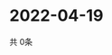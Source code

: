 # 2022-04-19
  共 0条

  <!-- BEGIN -->
  <!-- 最后更新时间Tue Apr 19 2022 09:06:27 GMT+0000 (Coordinated Universal Time) -->
  
  <!-- END -->
  
  